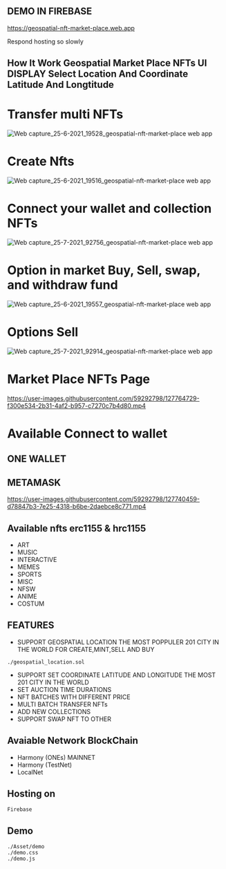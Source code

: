 ## DEMO IN FIREBASE 
https://geospatial-nft-market-place.web.app

Respond hosting so slowly 

## How It Work Geospatial Market Place NFTs UI DISPLAY Select Location And Coordinate Latitude And Longtitude
# Transfer multi NFTs 
![Web capture_25-6-2021_19528_geospatial-nft-market-place web app](https://user-images.githubusercontent.com/59292798/123422549-955d9800-d5e8-11eb-8efb-2e5a8824cf9d.jpeg)
# Create Nfts
![Web capture_25-6-2021_19516_geospatial-nft-market-place web app](https://user-images.githubusercontent.com/59292798/123422559-98f11f00-d5e8-11eb-82f4-2776de6bebee.jpeg)
# Connect your wallet and collection NFTs
![Web capture_25-7-2021_92756_geospatial-nft-market-place web app](https://user-images.githubusercontent.com/59292798/126885659-e8e07605-f7f8-41cb-bf8f-c06d0a66ef27.jpeg)
# Option in market Buy, Sell, swap, and withdraw fund 
![Web capture_25-6-2021_19557_geospatial-nft-market-place web app](https://user-images.githubusercontent.com/59292798/123422567-9b537900-d5e8-11eb-93ac-00b2d20320ce.jpeg)
# Options Sell
![Web capture_25-7-2021_92914_geospatial-nft-market-place web app](https://user-images.githubusercontent.com/59292798/126885694-8b5439a0-1afd-4893-bb70-5bd589e01f04.jpeg)

# Market Place NFTs Page 
https://user-images.githubusercontent.com/59292798/127764729-f300e534-2b31-4af2-b957-c7270c7b4d80.mp4

# Available Connect to wallet
## ONE WALLET
## METAMASK
https://user-images.githubusercontent.com/59292798/127740459-d78847b3-7e25-4318-b6be-2daebce8c771.mp4


## Available nfts erc1155 & hrc1155
- ART
- MUSIC
- INTERACTIVE
- MEMES
- SPORTS
- MISC
- NFSW
- ANIME
- COSTUM

## FEATURES
- SUPPORT GEOSPATIAL LOCATION THE MOST POPPULER 201 CITY IN THE WORLD FOR CREATE,MINT,SELL AND BUY
``` 
./geospatial_location.sol
```
- SUPPORT SET COORDINATE LATITUDE AND LONGITUDE THE MOST 201 CITY IN THE WORLD
- SET AUCTION TIME DURATIONS
- NFT BATCHES WITH DIFFERENT PRICE
- MULTI BATCH TRANSFER NFTs
- ADD NEW COLLECTIONS
- SUPPORT SWAP NFT TO OTHER 

## Avaiable Network BlockChain
 - Harmony (ONEs) MAINNET
 - Harmony (TestNet)
 - LocalNet

## Hosting on
```
Firebase
```
## Demo 
```
./Asset/demo
./demo.css
./demo.js
```

